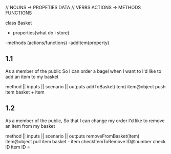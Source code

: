 // NOUNS -> PROPETIES DATA
// VERBS ACTIONS -> METHODS FUNCTIONS

class Basket
- properties(what do i store)

-methods (actions/functions)
    -addItem(property) 
## 1.1
As a member of the public
So I can order a bagel when I want to
I'd like to add an item to my basket

method              || inputs           || scenario         || outputs
addToBasket(item)      item@object          push item           basket + item
## 1.2
As a member of the public,
So that I can change my order
I'd like to remove an item from my basket

method                  || inputs           || scenario         || outputs
removeFromBasket(item)     item@object          pull item           basket - item
checkItemToRemove           ID@number           check ID            item ID = 
